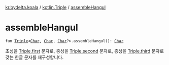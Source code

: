 [kr.bydelta.koala](../index.md) / [kotlin.Triple](index.md) / [assembleHangul](./assemble-hangul.md)

# assembleHangul

`fun `[`Triple`](https://kotlinlang.org/api/latest/jvm/stdlib/kotlin/-triple/index.html)`<`[`Char`](https://kotlinlang.org/api/latest/jvm/stdlib/kotlin/-char/index.html)`, `[`Char`](https://kotlinlang.org/api/latest/jvm/stdlib/kotlin/-char/index.html)`, `[`Char`](https://kotlinlang.org/api/latest/jvm/stdlib/kotlin/-char/index.html)`?>.assembleHangul(): `[`Char`](https://kotlinlang.org/api/latest/jvm/stdlib/kotlin/-char/index.html)

초성을 [Triple.first](https://kotlinlang.org/api/latest/jvm/stdlib/kotlin/-triple/first.html) 문자로, 중성을 [Triple.second](https://kotlinlang.org/api/latest/jvm/stdlib/kotlin/-triple/second.html) 문자로, 종성을 [Triple.third](https://kotlinlang.org/api/latest/jvm/stdlib/kotlin/-triple/third.html) 문자로 갖는 한글 문자를 재구성합니다.

